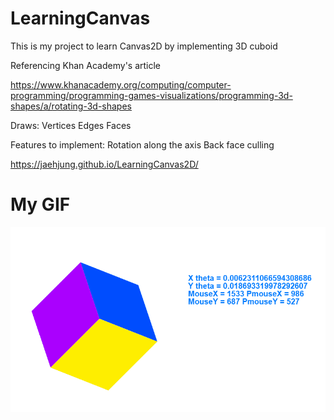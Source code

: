 # LearningCanvas

This is my project to learn Canvas2D by implementing 3D cuboid

Referencing Khan Academy's article

https://www.khanacademy.org/computing/computer-programming/programming-games-visualizations/programming-3d-shapes/a/rotating-3d-shapes

Draws:
Vertices
Edges
Faces

Features to implement:
Rotation along the axis
Back face culling

https://jaehjung.github.io/LearningCanvas2D/

# My GIF
![](https://github.com/JaeHJung/LearningCanvas2D/blob/main/spin.gif)
